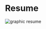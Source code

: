 # Resume

![graphic resume](https://user-images.githubusercontent.com/29243918/75404230-c5930a80-58be-11ea-92d6-cbc8c4abf3e4.jpg)
